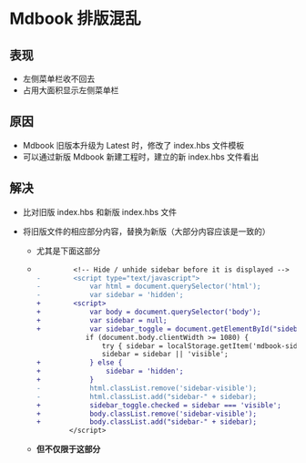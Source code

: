 # Mdbook 排版混乱

## 表现

- 左侧菜单栏收不回去
- 占用大面积显示左侧菜单栏

## 原因

- Mdbook 旧版本升级为 Latest 时，修改了 index.hbs 文件模板
- 可以通过新版 Mdbook 新建工程时，建立的新 index.hbs 文件看出

## 解决

- 比对旧版 index.hbs 和新版 index.hbs 文件

- 将旧版文件的相应部分内容，替换为新版（大部分内容应该是一致的）

  - 尤其是下面这部分

  - ```diff
             <!-- Hide / unhide sidebar before it is displayed -->
    -        <script type="text/javascript">
    -            var html = document.querySelector('html');
    -            var sidebar = 'hidden';
    +        <script>
    +            var body = document.querySelector('body');
    +            var sidebar = null;
    +            var sidebar_toggle = document.getElementById("sidebar-toggle-anchor");
                if (document.body.clientWidth >= 1080) {
                    try { sidebar = localStorage.getItem('mdbook-sidebar'); } catch(e) { }
                    sidebar = sidebar || 'visible';
    +            } else {
    +                sidebar = 'hidden';
    +            }
    -            html.classList.remove('sidebar-visible');
    -            html.classList.add("sidebar-" + sidebar);
    +            sidebar_toggle.checked = sidebar === 'visible';
    +            body.classList.remove('sidebar-visible');
    +            body.classList.add("sidebar-" + sidebar);
            </script>
    ```

  - **但不仅限于这部分**